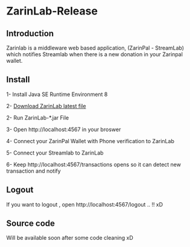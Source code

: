 # ZarinLab-Release

## Introduction
Zarinlab is a middleware web based application, (ZarinPal - StreamLab) which notifies Streamlab when there is a new donation in your Zarinpal wallet.


## Install
1- Install Java SE Runtime Environment 8

2- [Download ZarinLab latest file](https://github.com/pouyaam/ZarinLab-Release/raw/master/ZarinLab-1.3-EARLY-ACCESS.jar)

2- Run ZarinLab-*.jar File

3- Open http://localhost:4567 in your broswer

4- Connect your ZarinPal Wallet with Phone verification to ZarinLab

5- Connect your Streamlab to ZarinLab

6- Keep http://localhost:4567/transactions opens so it can detect new transaction and notify


## Logout
If you want to logout , open http://localhost:4567/logout .. !! xD 

## Source code
Will be available soon after some code cleaning xD
